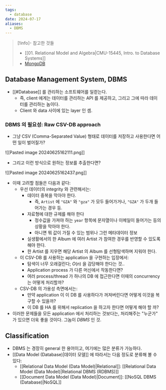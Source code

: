 ```yaml
---
tags:
  - database
date: 2024-07-17
aliases:
  - DBMS
---
```

> [!info]- 참고한 것들
> - [[01. Relational Model and Algebra|CMU-15445, Intro. to Database Systems]]
> - [MongoDB](https://www.mongodb.com/resources/basics/databases/data-lake-vs-data-warehouse-vs-database)

## Database Management System, DBMS

- [[#Database]] 를 관리하는 소프트웨어를 일컫는다.
	- 즉, client 에게는 데이터를 관리하는 API 를 제공하고, 그리고 그에 따라 데이터를 관리하는 놈이다.
	- Client 와 data 사이에 있는 layer 인 셈.

### DBMS 의 필요성: Raw CSV-DB approach

- 그냥 CSV (Comma-Separated Value) 형태로 데이터를 저장하고 사용한다면 어떤 일이 벌어질가?

![[Pasted image 20240625162111.png]]

- 그리고 이런 방식으로 원하는 정보를 추출한다면?

![[Pasted image 20240625162437.png]]

- 이때 고려할 점들은 다음과 같다:
	- 우선 데이터의 integrity 와 관련해서는:
		- 데이터 중복을 막아야 한다.
			- 즉, `Artist` 에 `"GZA"` 와 `"gza"` 가 모두 들어가거나, `"GZA"` 가 두개 들어가는 경우 등.
		- 자료형에 대한 규제를 해야 한다
			- 정수값을 가져야 하는 `year` 항목에 문자열이나 이메일이 들어가는 등의 상황을 막아야 한다.
			- 아니면 뭐 값이 가질 수 있는 범위나 그런 메타데이터 정보
		- 실생활에서의 한 Album 에 여러 Artist 가 참여한 경우를 반영할 수 있도록 해야 한다.
		- 한 Artist 를 지우면 해당 Artist 의 Album 를 선형탐색하며 지워야 한다.
	- 이 CSV-DB 를 사용하는 application 을 구현하는 입장에서:
		- 탐색이 너무 오래걸린다; $O(n)$ 을 감당해야 한다는 것..
		- Application process 가 다른 머신에서 작동한다면?
		- 여러 process/thread 가 하나의 DB 에 접근한다면 이때의 concurrency 는 어떻게 처리할까?
	- CSV-DB 의 가용성 측면에서는:
		- 만약 application 이 이 DB 를 사용하다가 꺼져버린다면 어떻게 이것을 복구할 수 있을까?
		- 이 DB 를 HA 를 위해서 replication 을 하고자 한다면 어떻게 해야 할 까?
- 이러한 문제들을 모든 application 에서 처리하는 것보다는, 처리해주는 "누군가" 가 있으면 더욱 좋을 것이다. 그놈이 *DBMS* 인 것.

## Classification

- DBMS 는 경장히 general 한 용어이고, 여기에는 많은 분류가 가능하다.
- [[Data Model (Database)|데이터 모델]] 에 따라서는 다음 정도로 분류해 볼 수 있다:
	- [[Relational Data Model (Data Model)|Relational]]: [[Relational Data Model (Data Model)|Relational DBMS (RDBMS)]]
	- [[Document Data Model (Data Model)|Document]]: [[NoSQL DBMS (Database)|NoSQL]]